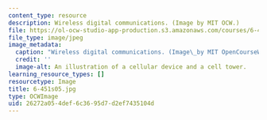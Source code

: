 ```yaml
---
content_type: resource
description: Wireless digital communications. (Image by MIT OCW.)
file: https://ol-ocw-studio-app-production.s3.amazonaws.com/courses/6-451-principles-of-digital-communication-ii-spring-2005/26272a054def6c3695d7d2ef7435104d_6-451s05.jpg
file_type: image/jpeg
image_metadata:
  caption: "Wireless digital communications. (Image\_by MIT OpenCourseWare.)"
  credit: ''
  image-alt: An illustration of a cellular device and a cell tower.
learning_resource_types: []
resourcetype: Image
title: 6-451s05.jpg
type: OCWImage
uid: 26272a05-4def-6c36-95d7-d2ef7435104d
---
```

